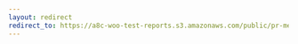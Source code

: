 ```yaml
---
layout: redirect
redirect_to: https://a8c-woo-test-reports.s3.amazonaws.com/public/pr-merge/43758/e2e/index.html
---
```

